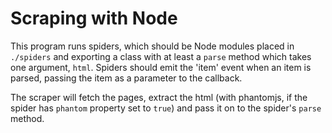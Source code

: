 # Scraping with Node

This program runs spiders, which should be Node modules placed in `./spiders`
and exporting a class with at least a `parse` method which takes one argument,
`html`. Spiders should emit the 'item' event when an item is parsed, passing
the item as a parameter to the callback.

The scraper will fetch the pages, extract the html (with phantomjs, if the
spider has `phantom` property set to `true`) and pass it on to the spider's
`parse` method.
